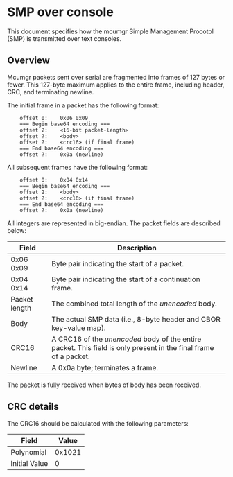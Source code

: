 # SMP over console

This document specifies how the mcumgr Simple Management Procotol (SMP) is
transmitted over text consoles.

## Overview

Mcumgr packets sent over serial are fragmented into frames of 127 bytes or
fewer.  This 127-byte maximum applies to the entire frame, including header,
CRC, and terminating newline.

The initial frame in a packet has the following format:

```
    offset 0:    0x06 0x09
    === Begin base64 encoding ===
    offset 2:    <16-bit packet-length>
    offset ?:    <body>
    offset ?:    <crc16> (if final frame)
    === End base64 encoding ===
    offset ?:    0x0a (newline)
```

All subsequent frames have the following format:

```
    offset 0:    0x04 0x14
    === Begin base64 encoding ===
    offset 2:    <body>
    offset ?:    <crc16> (if final frame)
    === End base64 encoding ===
    offset ?:    0x0a (newline)
```

All integers are represented in big-endian.  The packet fields are described
below:

| Field | Description |
| ----- | ----------- |
| 0x06 0x09 | Byte pair indicating the start of a packet. |
| 0x04 0x14 | Byte pair indicating the start of a continuation frame. |
| Packet length | The combined total length of the *unencoded* body. |
| Body | The actual SMP data (i.e., 8-byte header and CBOR key-value map). |
| CRC16 | A CRC16 of the *unencoded* body of the entire packet.  This field is only present in the final frame of a packet. |
| Newline | A 0x0a byte; terminates a frame. |

The packet is fully received when <packet-length> bytes of body has been
received.

## CRC details

The CRC16 should be calculated with the following parameters:

| Field         | Value         |
| ------------- | ------------- |
| Polynomial    | 0x1021        |
| Initial Value | 0             |

